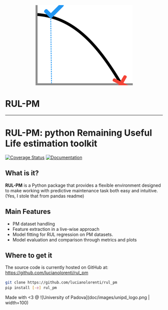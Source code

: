 <div align="center">
  <img src="doc/images/logo.png"><br>
</div>

# RUL-PM
-----------------


# RUL-PM: python Remaining Useful Life estimation toolkit

[![Coverage Status](https://coveralls.io/repos/github/lucianolorenti/rul_pm/badge.svg?branch=main&t=dYuRdM)](https://coveralls.io/github/lucianolorenti/rul_pm?branch=main)
[![Documentation](https://img.shields.io/badge/documentation-dev-brightgreen)](https://lucianolorenti.github.io/rul_pm/)

## What is it?

**RUL-PM** is a Python package that provides a flexible environment designed to make working with predictive maintenance task both easy and intuitive. (Yes, I stole that from pandas readme)

## Main Features

* PM dataset handling
* Feature extraction in a live-wise approach
* Model fitting for RUL regression on PM datasets.
* Model evaluation and comparison through metrics and plots

## Where to get it
The source code is currently hosted on GitHub at:
https://github.com/lucianolorenti/rul_pm

```sh
git clone https://github.com/lucianolorenti/rul_pm
pip install [-e] rul_pm
```

Made with <3 @ ![University of Padova](doc/images/unipd_logo.png | width=100)
